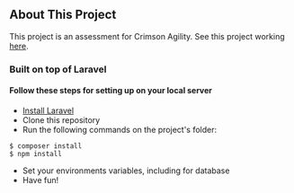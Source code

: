 ## About This Project
This project is an assessment for Crimson Agility. See this project working [here](https://file-processor-crimson-agility.herokuapp.com/).

### Built on top of Laravel

#### Follow these steps for setting up on your local server

- [Install Laravel](https://laravel.com/docs/6.x)
- Clone this repository
- Run the following commands on the project's folder:
```shell
$ composer install
$ npm install
```
- Set your environments variables, including for database
- Have fun!
